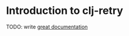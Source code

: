 # Introduction to clj-retry

TODO: write [great documentation](http://jacobian.org/writing/what-to-write/)
